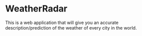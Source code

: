 # WeatherRadar
This is a web application that will give you an accurate description/prediction of the weather of every city in the world.
